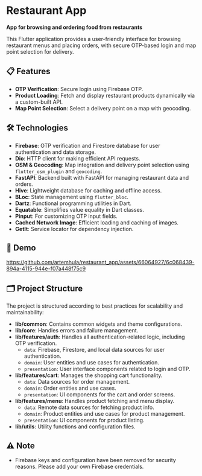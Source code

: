 # Restaurant App

**App for browsing and ordering food from restaurants**

This Flutter application provides a user-friendly interface for browsing restaurant menus and placing orders, with secure OTP-based login and map point selection for delivery.

## 📋 Features
- **OTP Verification**: Secure login using Firebase OTP.
- **Product Loading**: Fetch and display restaurant products dynamically via a custom-built API.
- **Map Point Selection**: Select a delivery point on a map with geocoding.

## 🛠️ Technologies
- **Firebase**: OTP verification and Firestore database for user authentication and data storage.
- **Dio**: HTTP client for making efficient API requests.
- **OSM & Geocoding**: Map integration and delivery point selection using `flutter_osm_plugin` and `geocoding`.
- **FastAPI**: Backend built with FastAPI for managing restaurant data and orders.
- **Hive**: Lightweight database for caching and offline access.
- **BLoc**: State management using `flutter_bloc`.
- **Dartz**: Functional programming utilities in Dart.
- **Equatable**: Simplifies value equality in Dart classes.
- **Pinput**: For customizing OTP input fields.
- **Cached Network Image**: Efficient loading and caching of images.
- **GetIt**: Service locator for dependency injection.

## 🎥 Demo
https://github.com/artemhula/restaurant_app/assets/66064927/6c068439-894a-4115-944e-f07a448f75c9

## 🗂️ Project Structure
The project is structured according to best practices for scalability and maintainability:

- **lib/common**: Contains common widgets and theme configurations.
- **lib/core**: Handles errors and failure management.
- **lib/features/auth**: Handles all authentication-related logic, including OTP verification.
  - `data`: Firebase, Firestore, and local data sources for user authentication.
  - `domain`: User entities and use cases for authentication.
  - `presentation`: User interface components related to login and OTP.
- **lib/features/cart**: Manages the shopping cart functionality.
  - `data`: Data sources for order management.
  - `domain`: Order entities and use cases.
  - `presentation`: UI components for the cart and order screens.
- **lib/features/menu**: Handles product fetching and menu display.
  - `data`: Remote data sources for fetching product info.
  - `domain`: Product entities and use cases for product management.
  - `presentation`: UI components for product listing.
- **lib/utils**: Utility functions and configuration files.

## ⚠️ Note
- Firebase keys and configuration have been removed for security reasons. Please add your own Firebase credentials.
